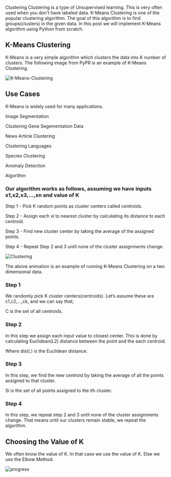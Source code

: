 Clustering
Clustering is a type of Unsupervised learning. This is very often used when you don’t have labeled data. K-Means Clustering is one of the popular clustering algorithm. The goal of this algorithm is to find groups(clusters) in the given data. In this post we will implement K-Means algorithm using Python from scratch.

## K-Means Clustering
K-Means is a very simple algorithm which clusters the data into K number of clusters. The following image from PyPR is an example of K-Means Clustering.

![K-Means-Clustering](https://i.imgur.com/S65Sk9c.jpg)

## Use Cases
K-Means is widely used for many applications.

Image Segmentation

Clustering Gene Segementation Data

News Article Clustering

Clustering Languages

Species Clustering

Anomaly Detection

Algorithm

### Our algorithm works as follows, assuming we have inputs x1,x2,x3,…,xn and value of K

Step 1 - Pick K random points as cluster centers called centroids.

Step 2 - Assign each xi to nearest cluster by calculating its distance to each centroid.

Step 3 - Find new cluster center by taking the average of the assigned points.

Step 4 - Repeat Step 2 and 3 until none of the cluster assignments change.

![Clustering](https://i.imgur.com/k4XcapI.gif)

The above animation is an example of running K-Means Clustering on a two dimensional data.

### Step 1
We randomly pick K cluster centers(centroids). Let’s assume these are c1,c2,…,ck, and we can say that;


C is the set of all centroids.

### Step 2
In this step we assign each input value to closest center. This is done by calculating Euclidean(L2) distance between the point and the each centroid.


Where dist(.) is the Euclidean distance.

### Step 3
In this step, we find the new centroid by taking the average of all the points assigned to that cluster.

Si is the set of all points assigned to the ith cluster.

### Step 4
In this step, we repeat step 2 and 3 until none of the cluster assignments change. That means until our clusters remain stable, we repeat the algorithm.

## Choosing the Value of K
We often know the value of K. In that case we use the value of K. Else we use the Elbow Method.

![progress](https://i.imgur.com/k3o6NxK.jpg)
